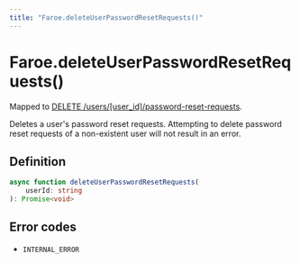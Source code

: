 ```yaml
---
title: "Faroe.deleteUserPasswordResetRequests()"
---
```


# Faroe.deleteUserPasswordResetRequests()

Mapped to [DELETE /users/\[user_id\]/password-reset-requests](/reference/rest/endpoints/delete_users_userid_email-reset-requests).

Deletes a user's password reset requests. Attempting to delete password reset requests of a non-existent user will not result in an error.

## Definition

```ts
async function deleteUserPasswordResetRequests(
    userId: string
): Promise<void>
```
## Error codes

- `INTERNAL_ERROR`
